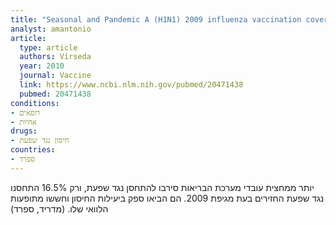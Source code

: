 ```yaml
---
title: "Seasonal and Pandemic A (H1N1) 2009 influenza vaccination coverage and attitudes among health-care workers in a Spanish University Hospital"
analyst: amantonio
article:
  type: article
  authors: Vírseda
  year: 2010
  journal: Vaccine
  link: https://www.ncbi.nlm.nih.gov/pubmed/20471438
  pubmed: 20471438
conditions:
- רופאים
- אחיות
drugs:
- חיסון נגד שפעת
countries:
- ספרד
---
```


יותר ממחצית עובדי מערכת הבריאות סירבו להתחסן נגד שפעת, ורק 16.5% התחסנו נגד שפעת החזירים בעת מגיפת 2009. הם הביאו ספק ביעילות החיסון וחששו מתופעות הלוואי שלו. (מדריד, ספרד)
